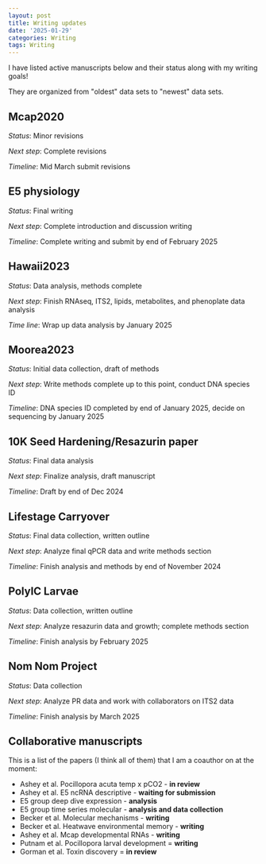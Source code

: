```yaml
---
layout: post
title: Writing updates
date: '2025-01-29'
categories: Writing
tags: Writing
---
```


I have listed active manuscripts below and their status along with my writing goals!  

They are organized from "oldest" data sets to "newest" data sets.  

## Mcap2020   

*Status*: Minor revisions

*Next step*: Complete revisions

*Timeline*: Mid March submit revisions 

## E5 physiology 

*Status*: Final writing 

*Next step*: Complete introduction and discussion writing 

*Timeline*: Complete writing and submit by end of February 2025

## Hawaii2023

*Status*: Data analysis, methods complete 

*Next step*: Finish RNAseq, ITS2, lipids, metabolites, and phenoplate data analysis

*Time line*: Wrap up data analysis by January 2025

## Moorea2023

*Status*: Initial data collection, draft of methods

*Next step*: Write methods complete up to this point, conduct DNA species ID 

*Timeline*: DNA species ID completed by end of January 2025, decide on sequencing by January 2025

## 10K Seed Hardening/Resazurin paper 

*Status*: Final data analysis

*Next step*: Finalize analysis, draft manuscript   

*Timeline*: Draft by end of Dec 2024  

## Lifestage Carryover 

*Status*: Final data collection, written outline

*Next step*: Analyze final qPCR data and write methods section

*Timeline*: Finish analysis and methods by end of November 2024

## PolyIC Larvae   

*Status*: Data collection, written outline

*Next step*: Analyze resazurin data and growth; complete methods section

*Timeline*: Finish analysis by February 2025

## Nom Nom Project   

*Status*: Data collection

*Next step*: Analyze PR data and work with collaborators on ITS2 data

*Timeline*: Finish analysis by March 2025

## Collaborative manuscripts 

This is a list of the papers (I think all of them) that I am a coauthor on at the moment:  

- Ashey et al. Pocillopora acuta temp x pCO2 - **in review**
- Ashey et al. E5 ncRNA descriptive - **waiting for submission**
- E5 group deep dive expression - **analysis**
- E5 group time series molecular - **analysis and data collection**
- Becker et al. Molecular mechanisms - **writing**
- Becker et al. Heatwave environmental memory - **writing**  
- Ashey et al. Mcap developmental RNAs - **writing** 
- Putnam et al. Pocillopora larval development = **writing** 
- Gorman et al. Toxin discovery = **in review** 




